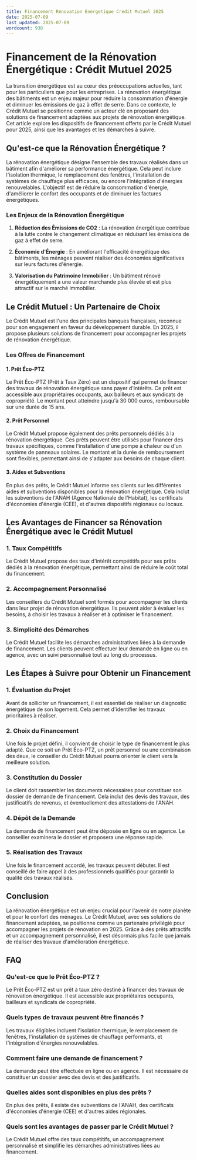 ```yaml
---
title: Financement Renovation Energetique Credit Mutuel 2025
date: 2025-07-09
last_updated: 2025-07-09
wordcount: 938
---
```


# Financement de la Rénovation Énergétique : Crédit Mutuel 2025

La transition énergétique est au cœur des préoccupations actuelles, tant pour les particuliers que pour les entreprises. La rénovation énergétique des bâtiments est un enjeu majeur pour réduire la consommation d'énergie et diminuer les émissions de gaz à effet de serre. Dans ce contexte, le Crédit Mutuel se positionne comme un acteur clé en proposant des solutions de financement adaptées aux projets de rénovation énergétique. Cet article explore les dispositifs de financement offerts par le Crédit Mutuel pour 2025, ainsi que les avantages et les démarches à suivre.

## Qu'est-ce que la Rénovation Énergétique ?

La rénovation énergétique désigne l'ensemble des travaux réalisés dans un bâtiment afin d'améliorer sa performance énergétique. Cela peut inclure l'isolation thermique, le remplacement des fenêtres, l'installation de systèmes de chauffage plus efficaces, ou encore l'intégration d'énergies renouvelables. L'objectif est de réduire la consommation d'énergie, d'améliorer le confort des occupants et de diminuer les factures énergétiques.

### Les Enjeux de la Rénovation Énergétique

1. **Réduction des Émissions de CO2** : La rénovation énergétique contribue à la lutte contre le changement climatique en réduisant les émissions de gaz à effet de serre.
   
2. **Économie d'Énergie** : En améliorant l'efficacité énergétique des bâtiments, les ménages peuvent réaliser des économies significatives sur leurs factures d'énergie.

3. **Valorisation du Patrimoine Immobilier** : Un bâtiment rénové énergétiquement a une valeur marchande plus élevée et est plus attractif sur le marché immobilier.

## Le Crédit Mutuel : Un Partenaire de Choix

Le Crédit Mutuel est l'une des principales banques françaises, reconnue pour son engagement en faveur du développement durable. En 2025, il propose plusieurs solutions de financement pour accompagner les projets de rénovation énergétique.

### Les Offres de Financement

#### 1. Prêt Éco-PTZ

Le Prêt Éco-PTZ (Prêt à Taux Zéro) est un dispositif qui permet de financer des travaux de rénovation énergétique sans payer d'intérêts. Ce prêt est accessible aux propriétaires occupants, aux bailleurs et aux syndicats de copropriété. Le montant peut atteindre jusqu'à 30 000 euros, remboursable sur une durée de 15 ans.

#### 2. Prêt Personnel

Le Crédit Mutuel propose également des prêts personnels dédiés à la rénovation énergétique. Ces prêts peuvent être utilisés pour financer des travaux spécifiques, comme l'installation d'une pompe à chaleur ou d'un système de panneaux solaires. Le montant et la durée de remboursement sont flexibles, permettant ainsi de s'adapter aux besoins de chaque client.

#### 3. Aides et Subventions

En plus des prêts, le Crédit Mutuel informe ses clients sur les différentes aides et subventions disponibles pour la rénovation énergétique. Cela inclut les subventions de l'ANAH (Agence Nationale de l'Habitat), les certificats d'économies d'énergie (CEE), et d'autres dispositifs régionaux ou locaux.

## Les Avantages de Financer sa Rénovation Énergétique avec le Crédit Mutuel

### 1. Taux Compétitifs

Le Crédit Mutuel propose des taux d'intérêt compétitifs pour ses prêts dédiés à la rénovation énergétique, permettant ainsi de réduire le coût total du financement.

### 2. Accompagnement Personnalisé

Les conseillers du Crédit Mutuel sont formés pour accompagner les clients dans leur projet de rénovation énergétique. Ils peuvent aider à évaluer les besoins, à choisir les travaux à réaliser et à optimiser le financement.

### 3. Simplicité des Démarches

Le Crédit Mutuel facilite les démarches administratives liées à la demande de financement. Les clients peuvent effectuer leur demande en ligne ou en agence, avec un suivi personnalisé tout au long du processus.

## Les Étapes à Suivre pour Obtenir un Financement

### 1. Évaluation du Projet

Avant de solliciter un financement, il est essentiel de réaliser un diagnostic énergétique de son logement. Cela permet d'identifier les travaux prioritaires à réaliser.

### 2. Choix du Financement

Une fois le projet défini, il convient de choisir le type de financement le plus adapté. Que ce soit un Prêt Éco-PTZ, un prêt personnel ou une combinaison des deux, le conseiller du Crédit Mutuel pourra orienter le client vers la meilleure solution.

### 3. Constitution du Dossier

Le client doit rassembler les documents nécessaires pour constituer son dossier de demande de financement. Cela inclut des devis des travaux, des justificatifs de revenus, et éventuellement des attestations de l'ANAH.

### 4. Dépôt de la Demande

La demande de financement peut être déposée en ligne ou en agence. Le conseiller examinera le dossier et proposera une réponse rapide.

### 5. Réalisation des Travaux

Une fois le financement accordé, les travaux peuvent débuter. Il est conseillé de faire appel à des professionnels qualifiés pour garantir la qualité des travaux réalisés.

## Conclusion

La rénovation énergétique est un enjeu crucial pour l'avenir de notre planète et pour le confort des ménages. Le Crédit Mutuel, avec ses solutions de financement adaptées, se positionne comme un partenaire privilégié pour accompagner les projets de rénovation en 2025. Grâce à des prêts attractifs et un accompagnement personnalisé, il est désormais plus facile que jamais de réaliser des travaux d'amélioration énergétique.

## FAQ

### Qu'est-ce que le Prêt Éco-PTZ ?

Le Prêt Éco-PTZ est un prêt à taux zéro destiné à financer des travaux de rénovation énergétique. Il est accessible aux propriétaires occupants, bailleurs et syndicats de copropriété.

### Quels types de travaux peuvent être financés ?

Les travaux éligibles incluent l'isolation thermique, le remplacement de fenêtres, l'installation de systèmes de chauffage performants, et l'intégration d'énergies renouvelables.

### Comment faire une demande de financement ?

La demande peut être effectuée en ligne ou en agence. Il est nécessaire de constituer un dossier avec des devis et des justificatifs.

### Quelles aides sont disponibles en plus des prêts ?

En plus des prêts, il existe des subventions de l'ANAH, des certificats d'économies d'énergie (CEE) et d'autres aides régionales.

### Quels sont les avantages de passer par le Crédit Mutuel ?

Le Crédit Mutuel offre des taux compétitifs, un accompagnement personnalisé et simplifie les démarches administratives liées au financement.